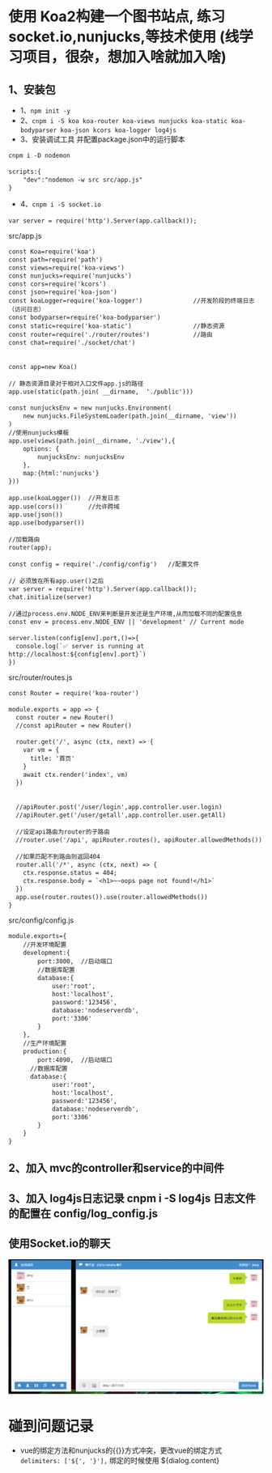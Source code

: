 # 使用 Koa2构建一个图书站点, 练习 socket.io,nunjucks,等技术使用 (线学习项目，很杂，想加入啥就加入啥)

## 1、安装包

+ 1、`npm init -y`
+ 2、`cnpm i -S koa koa-router koa-views nunjucks koa-static koa-bodyparser koa-json kcors koa-logger log4js`
+ 3、安装调试工具 并配置package.json中的运行脚本
``` 
cnpm i -D nodemon

scripts:{
	"dev":"nodemon -w src src/app.js"
}
```

+ 4、`cnpm i -S socket.io`

`var server = require('http').Server(app.callback());`

src/app.js
```
const Koa=require('koa')
const path=require('path')
const views=require('koa-views')
const nunjucks=require('nunjucks')
const cors=require('kcors')
const json=require('koa-json')
const koaLogger=require('koa-logger')              //开发阶段的终端日志（访问日志）
const bodyparser=require('koa-bodyparser')
const static=require('koa-static')                 //静态资源
const router=require('./router/routes')            //路由
const chat=require('./socket/chat')


const app=new Koa()

// 静态资源目录对于相对入口文件app.js的路径
app.use(static(path.join( __dirname,  './public')))

const nunjucksEnv = new nunjucks.Environment(
    new nunjucks.FileSystemLoader(path.join(__dirname, 'view'))
)
//使用nunjucks模板
app.use(views(path.join(__dirname, './view'),{
    options: {
        nunjucksEnv: nunjucksEnv
    },
    map:{html:'nunjucks'}
}))

app.use(koaLogger())  //开发日志
app.use(cors())       //允许跨域
app.use(json())       
app.use(bodyparser())

//加载路由
router(app);

const config = require('./config/config')   //配置文件

// 必须放在所有app.user()之后
var server = require('http').Server(app.callback());
chat.initialize(server)

//通过process.env.NODE_ENV来判断是开发还是生产环境,从而加载不同的配置信息
const env = process.env.NODE_ENV || 'development' // Current mode

server.listen(config[env].port,()=>{
  console.log(`✅ server is running at http://localhost:${config[env].port}`)
})

```

src/router/routes.js
```
const Router = require('koa-router')

module.exports = app => {
  const router = new Router()
  //const apiRouter = new Router()

  router.get('/', async (ctx, next) => {
    var vm = {
      title: '首页'
    }
    await ctx.render('index', vm)
  })


  //apiRouter.post('/user/login',app.controller.user.login)
  //apiRouter.get('/user/getall',app.controller.user.getAll)

  //设定api路由为router的子路由
  //router.use('/api', apiRouter.routes(), apiRouter.allowedMethods())

  //如果匹配不到路由则返回404
  router.all('/*', async (ctx, next) => {
    ctx.response.status = 404;
    ctx.response.body = `<h1>~~oops page not found!</h1>`
  })
  app.use(router.routes()).use(router.allowedMethods())
}
```

src/config/config.js
```
module.exports={
	//开发环境配置
	development:{
		port:3000,  //启动端口
		//数据库配置
		database:{
			user:'root',
			host:'localhost',
			password:'123456',
			database:'nodeserverdb',
			port:'3306'
		}
	},
	//生产环境配置
	production:{
		port:4090,  //启动端口
	  //数据库配置
	  database:{
			user:'root',
			host:'localhost',
			password:'123456',
			database:'nodeserverdb',
			port:'3306'
		}
	}
}
```



## 2、加入 mvc的controller和service的中间件
## 3、加入 log4js日志记录 cnpm i -S log4js  日志文件的配置在 config/log_config.js


## 使用Socket.io的聊天
![聊天截图](./md/chat.png)

# 碰到问题记录

+ vue的绑定方法和nunjucks的{{}}方式冲突，更改vue的绑定方式 `delimiters: ['${', '}'],`    绑定的时候使用 ${dialog.content}

